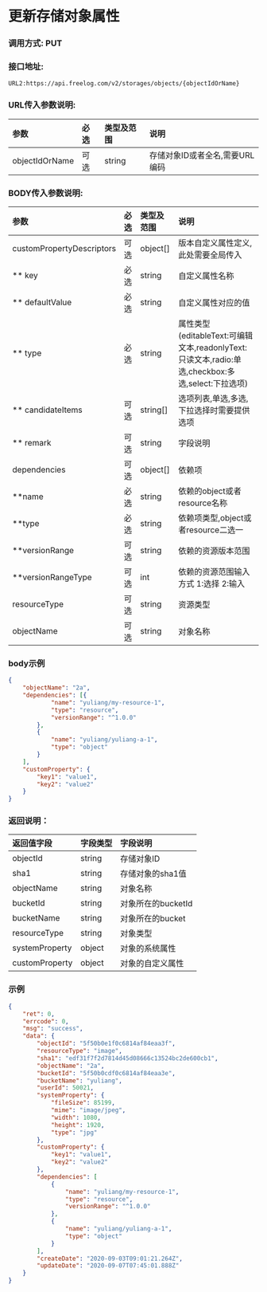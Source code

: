 # 更新存储对象属性


### 调用方式: PUT

### 接口地址:

```
URL2:https://api.freelog.com/v2/storages/objects/{objectIdOrName}
```

### URL传入参数说明:

| 参数 | 必选 | 类型及范围 | 说明 |
| :--- | :--- | :--- | :--- |
| objectIdOrName | 可选 | string | 存储对象ID或者全名,需要URL编码 |


### BODY传入参数说明:

| 参数 | 必选 | 类型及范围 | 说明 |
| :--- | :--- | :--- | :--- |
| customPropertyDescriptors | 可选 | object[] | 版本自定义属性定义,此处需要全局传入 |
| ** key | 必选 | string | 自定义属性名称 |
| ** defaultValue | 必选 | string | 自定义属性对应的值 |
| ** type | 必选 | string | 属性类型(editableText:可编辑文本,readonlyText:只读文本,radio:单选,checkbox:多选,select:下拉选项) |
| ** candidateItems | 可选 | string[] | 选项列表,单选,多选,下拉选择时需要提供选项 |
| ** remark | 可选 | string | 字段说明 |
| dependencies | 可选 | object[] | 依赖项 |
| **name | 必选 | string | 依赖的object或者resource名称 |
| **type | 必选 | string | 依赖项类型,object或者resource二选一 |
| **versionRange | 可选 | string | 依赖的资源版本范围 |
| **versionRangeType | 可选 | int | 依赖的资源范围输入方式 1:选择 2:输入 |
| resourceType | 可选 | string | 资源类型 |
| objectName | 可选 | string | 对象名称 |


### body示例

```json
{
	"objectName": "2a",
	"dependencies": [{
			"name": "yuliang/my-resource-1",
			"type": "resource",
			"versionRange": "^1.0.0"
		},
		{
			"name": "yuliang/yuliang-a-1",
			"type": "object"
		}
	],
	"customProperty": {
		"key1": "value1",
		"key2": "value2"
	}
}
```

### 返回说明：

| 返回值字段 | 字段类型 | 字段说明 |
| :--- | :--- | :--- |
| objectId | string | 存储对象ID |
| sha1 | string | 存储对象的sha1值 |
| objectName | string | 对象名称 |
| bucketId | string | 对象所在的bucketId |
| bucketName | string | 对象所在的bucket |
| resourceType | string | 对象类型 |
| systemProperty | object | 对象的系统属性|
| customProperty | object | 对象的自定义属性 |

### 示例

```json
{
    "ret": 0,
    "errcode": 0,
    "msg": "success",
    "data": {
        "objectId": "5f50b0e1f0c6814af84eaa3f",
        "resourceType": "image",
        "sha1": "edf31f7f2d7814d45d08666c13524bc2de600cb1",
        "objectName": "2a",
        "bucketId": "5f50b0cdf0c6814af84eaa3e",
        "bucketName": "yuliang",
        "userId": 50021,
        "systemProperty": {
            "fileSize": 85199,
            "mime": "image/jpeg",
            "width": 1080,
            "height": 1920,
            "type": "jpg"
        },
        "customProperty": {
            "key1": "value1",
            "key2": "value2"
        },
        "dependencies": [
            {
                "name": "yuliang/my-resource-1",
                "type": "resource",
                "versionRange": "^1.0.0"
            },
            {
                "name": "yuliang/yuliang-a-1",
                "type": "object"
            }
        ],
        "createDate": "2020-09-03T09:01:21.264Z",
        "updateDate": "2020-09-07T07:45:01.888Z"
    }
}
```
